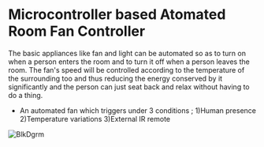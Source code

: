# Microcontroller based Atomated Room Fan Controller

The basic appliances like fan and light can be automated so as to turn on when a person enters the room and to turn it off when a person leaves the room. The fan's speed will be  controlled according to the temperature of the surrounding too and thus reducing the energy conserved by it significantly and the person can just seat back and relax without having to do a thing.

- An automated fan which triggers under 3 conditions ; 1)Human presence 2)Temperature variations 3)External IR remote

![BlkDgrm](https://user-images.githubusercontent.com/91025454/134064733-49700821-09bb-42b9-a433-2814ab1d7056.JPG)
